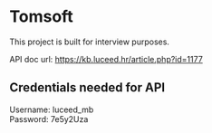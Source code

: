 # Tomsoft

This project is built for interview purposes.

API doc url: https://kb.luceed.hr/article.php?id=1177

## Credentials needed for API
Username: luceed_mb
<br>
Password: 7e5y2Uza

